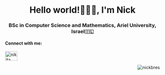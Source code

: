 <h1 align="center">Hello world!👨🏽‍💻, I'm Nick</h1>
<h3 align="center"> BSc in Computer Science and Mathematics, Ariel University, Israel🇮🇱</h3>

<h4 align="left">Connect with me:</h4>
<p align="left">
<a href="https://linkedin.com/in/nikita-breslavsky-b6493023a/" target="blank"><img align="center" src="https://raw.githubusercontent.com/rahuldkjain/github-profile-readme-generator/master/src/images/icons/Social/linked-in-alt.svg" alt="nikita breslavsky" height="30" width="40" /></a>
</p>

<p align="right"> <img src="https://komarev.com/ghpvc/?username=nickbres&label=Profile%20views&color=blue&style=for-the-badge" alt="nickbres" /> </p>

